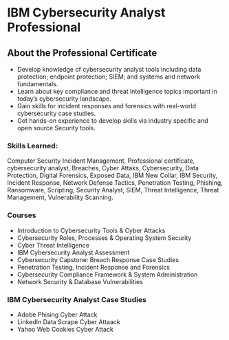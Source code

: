 # IBM Cybersecurity Analyst Professional

## About the Professional Certificate
  - Develop knowledge of cybersecurity analyst tools including data protection; endpoint protection; SIEM; and systems and network fundamentals. 
  - Learn about key compliance and threat intelligence topics important in today’s cybersecurity landscape.
  - Gain skills for incident responses and forensics with real-world cybersecurity case studies.
  - Get hands-on experience to develop skills via industry specific and open source Security tools.
  
### Skills Learned: 

Computer Security Incident Management, Professional certificate, cybersecurity analyst, Breaches, Cyber Attaks, Cybersecurity, Data Protection, Digital Forensics, Exposed Data, IBM New Collar, IBM Security, Incident Response, Network Defense Tactics, Penetration Testing, Phishing, Ransomware, Scripting, Security Analyst, SIEM, Threat Intelligence, Threat Management, Vulnerability Scanning.

### Courses
  - Introduction to Cybersecurity Tools & Cyber Attacks
  - Cybersecurity Roles, Processes & Operating System Security
  - Cyber Threat Intelligence
  - IBM Cybersecurity Analyst Assessment
  - Cybersecurity Capstone: Breach Response Case Studies
  - Penetration Testing, Incident Response and Forensics
  - Cybersecurity Compliance Framework & System Administration
  - Network Security & Database Vulnerabilities

### IBM Cybersecurity Analyst Case Studies
- Adobe Phising Cyber Attack
- LinkedIn Data Scrape Cyber Attaack
- Yahoo Web Cookies Cyber Attack
